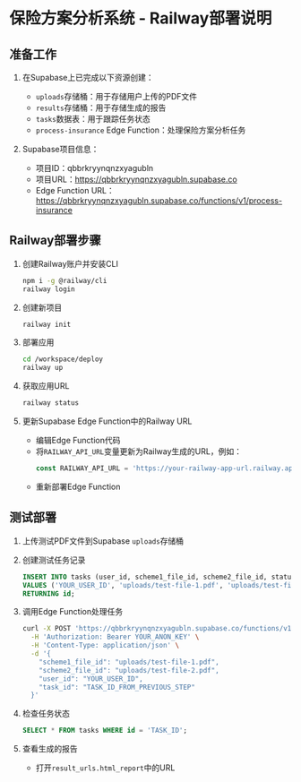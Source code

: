 # 保险方案分析系统 - Railway部署说明

## 准备工作

1. 在Supabase上已完成以下资源创建：
   - `uploads`存储桶：用于存储用户上传的PDF文件
   - `results`存储桶：用于存储生成的报告
   - `tasks`数据表：用于跟踪任务状态
   - `process-insurance` Edge Function：处理保险方案分析任务

2. Supabase项目信息：
   - 项目ID：qbbrkryynqnzxyagubln
   - 项目URL：https://qbbrkryynqnzxyagubln.supabase.co
   - Edge Function URL：https://qbbrkryynqnzxyagubln.supabase.co/functions/v1/process-insurance

## Railway部署步骤

1. 创建Railway账户并安装CLI
   ```bash
   npm i -g @railway/cli
   railway login
   ```

2. 创建新项目
   ```bash
   railway init
   ```

3. 部署应用
   ```bash
   cd /workspace/deploy
   railway up
   ```

4. 获取应用URL
   ```bash
   railway status
   ```

5. 更新Supabase Edge Function中的Railway URL
   - 编辑Edge Function代码
   - 将`RAILWAY_API_URL`变量更新为Railway生成的URL，例如：
     ```javascript
     const RAILWAY_API_URL = 'https://your-railway-app-url.railway.app/process';
     ```
   - 重新部署Edge Function

## 测试部署

1. 上传测试PDF文件到Supabase `uploads`存储桶

2. 创建测试任务记录
   ```sql
   INSERT INTO tasks (user_id, scheme1_file_id, scheme2_file_id, status)
   VALUES ('YOUR_USER_ID', 'uploads/test-file-1.pdf', 'uploads/test-file-2.pdf', 'pending')
   RETURNING id;
   ```

3. 调用Edge Function处理任务
   ```bash
   curl -X POST 'https://qbbrkryynqnzxyagubln.supabase.co/functions/v1/process-insurance' \
     -H 'Authorization: Bearer YOUR_ANON_KEY' \
     -H 'Content-Type: application/json' \
     -d '{
       "scheme1_file_id": "uploads/test-file-1.pdf",
       "scheme2_file_id": "uploads/test-file-2.pdf",
       "user_id": "YOUR_USER_ID",
       "task_id": "TASK_ID_FROM_PREVIOUS_STEP"
     }'
   ```

4. 检查任务状态
   ```sql
   SELECT * FROM tasks WHERE id = 'TASK_ID';
   ```

5. 查看生成的报告
   - 打开`result_urls.html_report`中的URL